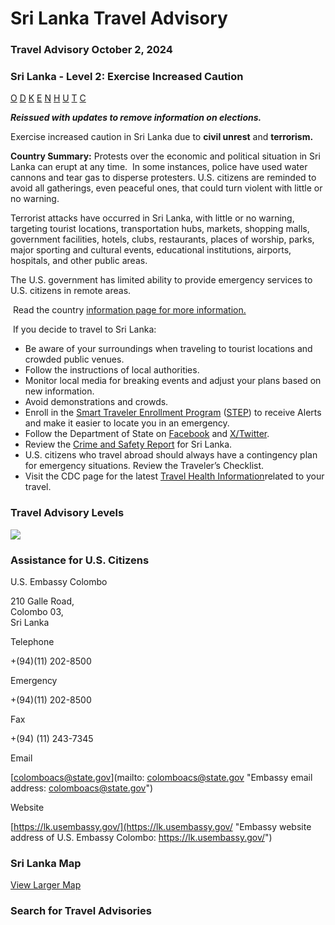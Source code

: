 # Sri Lanka Travel Advisory

### Travel Advisory October 2, 2024

### Sri Lanka - Level 2: Exercise Increased Caution

[O](javascript:void(0); "Tool Tip: Other")
[D](javascript:void(0); "Tool Tip: Wrongful Detention")
[K](javascript:void(0); "Tool Tip: Kidnap and Hostage")
[E](javascript:void(0); "Tool Tip: Event")
[N](javascript:void(0); "Tool Tip: Disaster")
[H](javascript:void(0); "Tool Tip: Health")
[U](javascript:void(0); "Tool Tip: Civil Unrest")
[T](javascript:void(0); "Tool Tip: Terrorism")
[C](javascript:void(0); "Tool Tip: Crimes")

***Reissued with updates to remove information on elections.***

Exercise increased caution in Sri Lanka due to **civil unrest** and **terrorism.**

**Country Summary:** Protests over the economic and political situation in Sri Lanka can erupt at any time.  In some instances, police have used water cannons and tear gas to disperse protesters. U.S. citizens are reminded to avoid all gatherings, even peaceful ones, that could turn violent with little or no warning.

Terrorist attacks have occurred in Sri Lanka, with little or no warning, targeting tourist locations, transportation hubs, markets, shopping malls, government facilities, hotels, clubs, restaurants, places of worship, parks, major sporting and cultural events, educational institutions, airports, hospitals, and other public areas.

The U.S. government has limited ability to provide emergency services to U.S. citizens in remote areas.

 Read the country [information page for more information.](https://travel.state.gov/content/travel/en/international-travel/International-Travel-Country-Information-Pages/SriLanka.html)

 If you decide to travel to Sri Lanka:

* Be aware of your surroundings when traveling to tourist locations and crowded public venues.
* Follow the instructions of local authorities.
* Monitor local media for breaking events and adjust your plans based on new information.
* Avoid demonstrations and crowds.
* Enroll in the [Smart Traveler Enrollment Program](https://step.state.gov/step/) ([STEP](https://step.state.gov/step/)) to receive Alerts and make it easier to locate you in an emergency.
* Follow the Department of State on [Facebook](https://www.facebook.com/travelgov/) and [X/Twitter](https://twitter.com/TravelGov).
* Review the [Crime and Safety Report](https://www.osac.gov/Country/SriLanka/Detail) for Sri Lanka.
* U.S. citizens who travel abroad should always have a contingency plan for emergency situations. Review the Traveler’s Checklist.
* Visit the CDC page for the latest [Travel Health Information](https://wwwnc.cdc.gov/travel)related to your travel.

### Travel Advisory Levels

[![](/content/dam/NEWTravelAssets/images/travel-levelv2.svg)](/content/travel/en/international-travel/before-you-go/about-our-new-products.html "Travel Advisory Levels")

### Assistance for U.S. Citizens

U.S. Embassy Colombo

210 Galle Road,  
Colombo 03,  
Sri Lanka

Telephone

+(94)(11) 202-8500

Emergency

+(94)(11) 202-8500

Fax

+(94) (11) 243-7345

Email

[colomboacs@state.gov](mailto: colomboacs@state.gov "Embassy email address: colomboacs@state.gov")

Website

[https://lk.usembassy.gov/](https://lk.usembassy.gov/ "Embassy website address of U.S. Embassy Colombo: https://lk.usembassy.gov/")

### Sri Lanka Map

[View Larger Map](https://travelmaps.state.gov/TSGMap/?extent=75.139701857,5.072981572,85.778246465,10.599363834 "Map of Sri Lanka")



### Search for Travel Advisories